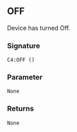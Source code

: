 ## OFF

Device has turned Off.

### Signature

`C4:OFF ()`


### Parameter 

`None`


### Returns

`None`